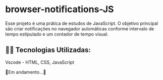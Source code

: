 # browser-notifications-JS

Esse projeto é uma prática de estudos de JavaScript.
O objetivo principal sâo criar notificações no navegador automáticas conforme intervalo de tempo estipulado e um contador de tempo visual.

 
## 👨‍💻 Tecnologias Utilizadas:

Vscode - HTML, CSS, JavaScript


🚧Em andamento...🚧
